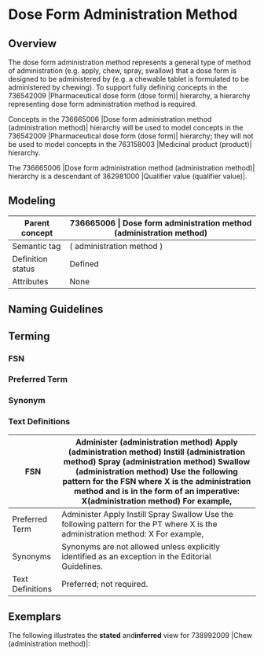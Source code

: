 # Dose Form Administration Method

## Overview

The dose form administration method represents a general type of method of administration (e.g. apply, chew, spray, swallow) that a dose form is designed to be administered by (e.g. a chewable tablet is formulated to be administered by chewing). To support fully defining concepts in the 736542009 |Pharmaceutical dose form (dose form)| hierarchy, a hierarchy representing dose form administration method is required.

Concepts in the 736665006 |Dose form administration method (administration method)| hierarchy will be used to model concepts in the 736542009 |Pharmaceutical dose form (dose form)| hierarchy; they will not be used to model concepts in the 763158003 |Medicinal product (product)| hierarchy.

The 736665006 |Dose form administration method (administration method)| hierarchy is a descendant of 362981000 |Qualifier value (qualifier value)|.

## Modeling

| Parent concept    | 736665006 \| Dose form administration method (administration method) |
| ----------------- | -------------------------------------------------------------------- |
| Semantic tag      | ( administration method )                                            |
| Definition status | Defined                                                              |
| Attributes        | None                                                                 |

## Naming Guidelines

## Terming

### FSN



### Preferred Term



### Synonym



### Text Definitions

| FSN              | Administer (administration method) Apply (administration method) Instill (administration method) Spray (administration method) Swallow (administration method) Use the following pattern for the FSN where X is the administration method and is in the form of an imperative: X(administration method) For example, |
| ---------------- | -------------------------------------------------------------------------------------------------------------------------------------------------------------------------------------------------------------------------------------------------------------------------------------------------------------------- |
| Preferred Term   | Administer Apply Instill Spray Swallow Use the following pattern for the PT where X is the administration method: X For example,                                                                                                                                                                                     |
| Synonyms         | Synonyms are not allowed unless explicitly identified as an exception in the Editorial Guidelines.                                                                                                                                                                                                                   |
| Text Definitions | Preferred; not required.                                                                                                                                                                                                                                                                                             |

## Exemplars

The following illustrates the **stated** and**inferred** view for 738992009 |Chew (administration method)|:

<figure><img src="../../../../../../../authoring/pharmaceutical-and-biologic-product/images/174691200.png" alt=""><figcaption></figcaption></figure>
